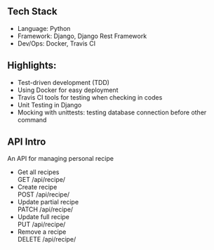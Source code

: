 ## Tech Stack
- Language: Python
- Framework: Django, Django Rest Framework
- Dev/Ops: Docker, Travis CI

## Highlights:
- Test-driven development (TDD)
- Using Docker for easy deployment
- Travis CI tools for testing when checking in codes
- Unit Testing in Django
- Mocking with unittests: testing database connection before other command

## API Intro
An API for managing personal recipe 
- Get all recipes  
GET /api/recipe/
- Create recipe  
POST /api/recipe/
- Update partial recipe  
PATCH /api/recipe/<id>
- Update full recipe  
PUT /api/recipe/<id>
- Remove a recipe  
DELETE /api/recipe/<id>